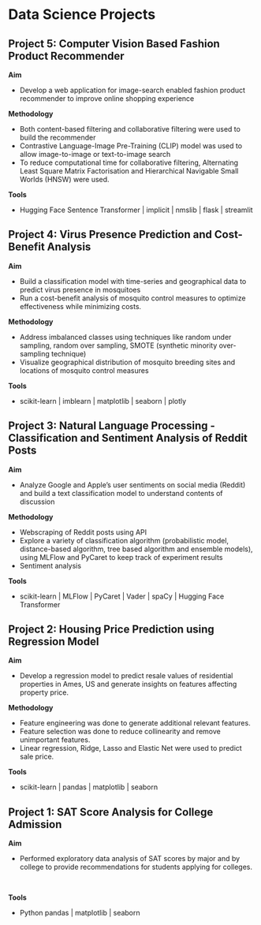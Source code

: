 # Data Science Projects

## Project 5: Computer Vision Based Fashion Product Recommender
**Aim**
- Develop a web application for image-search enabled fashion product recommender to improve online shopping experience

**Methodology**
- Both content-based filtering and collaborative filtering were used to build the recommender
- Contrastive Language-Image Pre-Training (CLIP) model was used to allow image-to-image or text-to-image search
- To reduce computational time for collaborative filtering, Alternating Least Square Matrix Factorisation and Hierarchical Navigable Small Worlds (HNSW) were used.

**Tools**
- Hugging Face Sentence Transformer | implicit | nmslib | flask | streamlit 

## Project 4: Virus Presence Prediction and Cost-Benefit Analysis
**Aim**
- Build a classification model with time-series and geographical data to predict virus presence in mosquitoes
- Run a cost-benefit analysis of mosquito control measures to optimize effectiveness while minimizing costs.

**Methodology**
- Address imbalanced classes using techniques like random under sampling, random over sampling, SMOTE (synthetic minority over-sampling technique)
- Visualize geographical distribution of mosquito breeding sites and locations of mosquito control measures

**Tools**
- scikit-learn | imblearn | matplotlib | seaborn | plotly 

## Project 3: Natural Language Processing - Classification and Sentiment Analysis of Reddit Posts
**Aim**
- Analyze Google and Apple’s user sentiments on social media (Reddit) and build a text classification model to understand contents of discussion

**Methodology**
- Webscraping of Reddit posts using API
- Explore a variety of classification algorithm (probabilistic model, distance-based algorithm, tree based algorithm and ensemble models), using MLFlow and PyCaret to keep track of experiment results
- Sentiment analysis

**Tools**
- scikit-learn | MLFlow | PyCaret | Vader | spaCy | Hugging Face Transformer

## Project 2: Housing Price Prediction using Regression Model
**Aim**
- Develop a regression model to predict resale values of residential properties in Ames, US and generate insights on features affecting property price.

**Methodology**
- Feature engineering was done to generate additional relevant features.
- Feature selection was done to reduce collinearity and remove unimportant features.
- Linear regression, Ridge, Lasso and Elastic Net were used to predict sale price.

**Tools**
- scikit-learn | pandas | matplotlib | seaborn

## Project 1: SAT Score Analysis for College Admission
**Aim**
- Performed exploratory data analysis of SAT scores by major and by college to provide recommendations for students applying for colleges.
<br>

**Tools**
- Python pandas | matplotlib | seaborn
